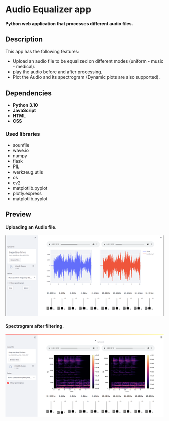# Audio Equalizer app
#### Python web application that processes different audio files. 
 
 ## Description
 This app has the following features:
 - Upload an audio file to be equalized on different modes (uniform - music - medical).
 - play the audio before and after processing.
 - Plot the Audio and its spectrogram (Dynamic plots are also supported).
 
 ## Dependencies
 - **Python 3.10** 
 - **JavaScript**
 - **HTML**
 - **CSS**
 ### Used libraries
 - sounfile
 - wave.io
 - numpy
 - flask
 - PIL
 - werkzeug.utils
 - os
 - cv2
 - matplotlib.pyplot
 - plotly.express
 - matplotlib.pyplot
 
 ## Preview
#### Uploading an Audio file.

![Audio](audio.png)

#### Spectrogram after filtering.

![spec](spectrogram.png)
